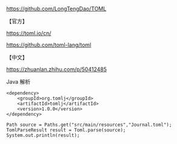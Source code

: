 https://github.com/LongTengDao/TOML



【官方】

https://toml.io/cn/

https://github.com/toml-lang/toml

【中文】

https://zhuanlan.zhihu.com/p/50412485





Java 解析

```
<dependency>
    <groupId>org.tomlj</groupId>
    <artifactId>tomlj</artifactId>
    <version>1.0.0</version>
</dependency>

Path source = Paths.get("src/main/resources","Journal.toml");
TomlParseResult result = Toml.parse(source);
System.out.println(result);
```

